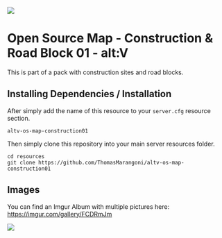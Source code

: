 ![](https://i.imgur.com/9o3COfV.jpg)

# Open Source Map - Construction & Road Block 01 - alt:V
This is part of a pack with construction sites and road blocks.
## Installing Dependencies / Installation

After simply add the name of this resource to your `server.cfg` resource section.

`altv-os-map-construction01`

Then simply clone this repository into your main server resources folder.

```
cd resources
git clone https://github.com/ThomasMarangoni/altv-os-map-construction01
```

## Images
You can find an Imgur Album with multiple pictures here:
https://imgur.com/gallery/FCDRmJm

![](https://i.imgur.com/9o3COfV.jpg)
